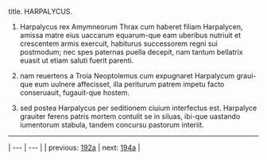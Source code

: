 title. HARPALYCUS.



1. Harpalycus rex Amymneorum Thrax cum haberet filiam Harpalycen, amissa matre eius uaccarum equarum-que eam uberibus nutriuit et crescentem armis exercuit, habiturus successorem regni sui postmodum; nec spes paternas puella decepit, nam tantum bellatrix euasit ut etiam saluti fuerit parenti.



2. nam reuertens a Troia Neoptolemus cum expugnaret Harpalycum graui-que eum uulnere affecisset, illa periturum patrem impetu facto conseruauit, fugauit-que hostem.



3. sed postea Harpalycus per seditionem ciuium interfectus est. Harpalyce grauiter ferens patris mortem contulit se in siluas, ibi-que uastando iumentorum stabula, tandem concursu pastorum interiit.



---

| --- | --- |
| previous: [192a](../192a/) | next: [194a](../194a/) |
